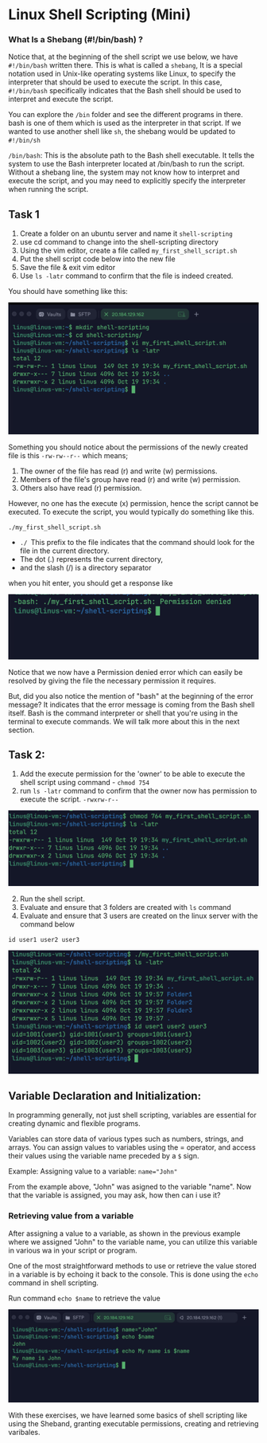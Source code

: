 # Linux Shell Scripting (Mini)

### What Is a Shebang (#!/bin/bash) ?
Notice that, at the beginning of the shell script we use below, we have `#!/bin/bash` written there. This is what is called a `shebang`, It is a special notation used in Unix-like operating systems like Linux, to specify the interpreter that should be used to execute the script. In this case, `#!/bin/bash` specifically indicates that the Bash shell should be used to interpret and execute the script.

You can explore the `/bin` folder and see the different programs in there. bash is one of them which is used as the interpreter in that script. If we wanted to use another shell like `sh`, the shebang would be updated to `#!/bin/sh`

`/bin/bash`: This is the absolute path to the Bash shell executable. It tells the system to use the Bash interpreter located at /bin/bash to run the script.
Without a shebang line, the system may not know how to interpret and execute the script, and you may need to explicitly specify the interpreter when running the script.

## Task 1

1. Create a folder on an ubuntu server and name it `shell-scripting`
2. use cd command to change into the shell-scripting directory
3. Using the vim editor, create a file called `my_first_shell_script.sh`
4. Put the shell script code below into the new file
5. Save the file & exit vim editor
6. Use `ls -latr` command to confirm that the file is indeed created.

You should have something like this:

![first-script](./images/01.first-script.png)

Something you should notice about the permissions of the newly created file is this `-rw-rw--r--` which means;
1. The owner of the file has read (r) and write (w) permissions.
2. Members of the file's group have read (r) and write (w) permission.
3. Others also have read (r) permission.

However, no one has the execute (x) permission, hence the script cannot be executed.
To execute the script, you would typically do something like this.

```bash
./my_first_shell_script.sh
```

- `./ `This prefix to the file indicates that the command should look for the file in the current directory.
- The dot (.) represents the current directory,
- and the slash (/) is a directory separator

when you hit enter, you should get a response like

![permission-denied](./images/02.permission-denied.png)

Notice that we now have a Permission denied error which can easily be resolved by giving the file the necessary permission it requires.

But, did you also notice the mention of "bash" at the beginning of the error message? It indicates that the error message is coming from the Bash shell itself. Bash is the command interpreter or shell that you're using in the terminal to execute commands. We will talk more about this in the next section.


## Task 2:
1. Add the execute permission for the 'owner' to be able to execute the shell script using command - `chmod 754`
2. run `ls -latr` command to confirm that the owner now has permission to execute the script.  `-rwxrw-r--` 

![Add permission](./images/03.add-perm.png)

2. Run the shell script.
3. Evaluate and ensure that 3 folders are created with `ls` command
4. Evaluate and ensure that 3 users are created on the linux server with the command below
```
id user1 user2 user3
```
![Run script](./images/04.run-script.png)


## Variable Declaration and Initialization:

In programming generally, not just shell scripting, variables are essential for creating dynamic and flexible programs.

Variables can store data of various types such as numbers, strings, and arrays. You can assign values to variables using the = operator, and access their values
using the variable name preceded by a `$` sign.

Example: Assigning value to a variable: `name="John"`

From the example above, "John" was asigned to the variable "name".
Now that the variable is assigned, you may ask, how then can i use it?

### Retrieving value from a variable

After assigning a value to a variable, as shown in the previous example where we assigned "John" to the variable name, you can utilize this variable in various wa in your script or program.

One of the most straightforward methods to use or retrieve the value stored in a variable is by echoing it back to the console. This is done using the `echo` command in shell scripting.

Run command `echo $name` to retrieve the value

![echo](./images/05.echo.png)

With these exercises, we have learned some basics of shell scripting like using the Sheband, granting executable permissions, creating and retrieving varibales.